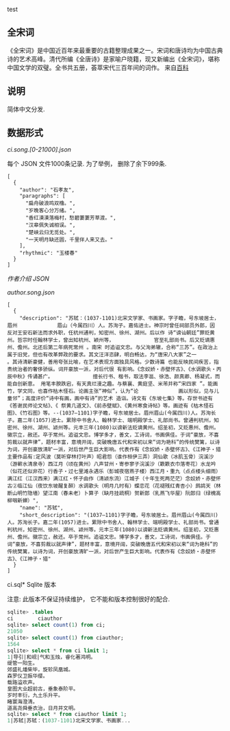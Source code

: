 test

全宋词
-----

《全宋词》是中国近百年来最重要的古籍整理成果之一。宋词和唐诗均为中国古典诗的艺术高峰。清代所编《全唐诗》是家喻户晓籍，现又新编出《全宋词》，堪称中国文学的双璧。全书共五册，荟萃宋代三百年间的词作。 来自[百科](https://baike.baidu.com/item/%E5%85%A8%E5%AE%8B%E8%AF%8D)

## 说明

简体中文分发.


## 数据形式

*ci.song.[0-21000].json*

每个 JSON 文件1000条记录. 为了举例， 删除了余下999条.

```
[
  {
    "author": "石孝友", 
    "paragraphs": [
      "扁舟破浪鸣双橹。", 
      "岁晚客心分万绪。", 
      "香红漠漠落梅村，愁碧萋萋芳草渡。", 
      "汉皋佩失诚相误。", 
      "楚峡云归无觅处。", 
      "一天明月缺还圆，千里伴人来又去。"
    ], 
    "rhythmic": "玉楼春"
  }
]
```

*作者介绍 JSON*

*author.song.json*

```
[
  {
    "description": "苏轼：(1037-1101)北宋文学家、书画家。字子瞻，号东坡居士，眉州             眉山（今属四川）人。苏洵子。嘉佑进士。神宗时曾任祠部员外郎，因 反对王安石新法而求外职，任杭州通判，知密州、徐州、湖州。后以作 诗“谤讪朝廷”罪贬黄州。哲宗时任翰林学士，曾出知杭州、颖州等，             官至礼部尚书。后又贬谪惠州、儋州。北还后第二年病死常州 。南宋 时追谥文忠。与父洵弟辙，合称“三苏”。在政治上属于旧党，但也有改革弊政的要求。其文汪洋恣肆，明白畅达，为“唐宋八大家”之一             。其诗清新豪健，善用夸张比喻，在艺术表现方面独具风格。少数诗篇 也能反映民间疾苦，指责统治者的奢侈骄纵。词开豪放一派，对后代很 有影响。《念奴娇・赤壁怀古》、《水调歌头・丙辰中秋》传诵甚广。             擅长行书、楷书，取法李邕、徐浩、颜真卿、杨凝式，而能自创新意。 用笔丰腴跌宕，有天真烂漫之趣。与蔡襄、黄庭坚、米芾并称“宋四家 ”。能画竹，学文同，也喜作枯木怪石。论画主张“神似”，认为“论             画以形似，见与儿童邻”；高度评价“诗中有画，画中有诗”的艺术 造诣。诗文有《东坡七集》等。存世书迹有《答谢民师论文帖》、《 祭黄几道文》、《前赤壁赋》、《黄州寒食诗帖》等。画迹有《枯木怪石图》、《竹石图》等。--(1037―1101)字子瞻，号东坡居士。眉州眉山(今属四川)人。苏洵长子。嘉二年(1057)进士。累除中书舍人、翰林学士、端明殿学士、礼部尚书。曾通判杭州，知密州、徐州、湖州、颍州等。元丰三年(1080)以谤新法贬谪黄州。绍圣初，又贬惠州、儋州。徽宗立，赦还。卒于常州。追谥文忠。博学多才，善文，工诗词，书画俱佳。于词“豪放，不喜剪裁以就声律”，题材丰富，意境开阔，突破晚唐五代和宋初以来“词为艳科”的传统樊篱，以诗为词，开创豪放清旷一派，对后世产生巨大影响。代表作有《念奴娇・赤壁怀古》、《江神子・猎主要作品有:定风波（莫听穿林打叶声）昭君怨（谁作桓伊三弄）洞仙歌（冰肌玉骨）浣溪沙（游蕲水清泉寺）西江月（顷在黄州）八声甘州・寄参寥子浣溪沙（簌簌衣巾落枣花）水龙吟（似花还似非花）行香子・过七里滩永遇乐（彭城夜宿燕子楼）西江月・重九（点点楼头细雨）满江红（江汉西来）满江红・怀子由作（清颍东流）江城子（十年生死两茫茫）念奴娇・赤壁怀古②临江仙（夜饮东坡醒复醉）水调歌头（明月几时有）蝶恋花（花褪残红青杏小）鹧鸪天（林断山明竹隐墙）望江南（春未老）卜算子（缺月挂疏桐）贺新郎（乳燕飞华屋）阮郎归（绿槐高柳咽新蝉）", 
    "name": "苏轼", 
    "short_description": "(1037―1101)字子瞻，号东坡居士。眉州眉山(今属四川)人。苏洵长子。嘉二年(1057)进士。累除中书舍人、翰林学士、端明殿学士、礼部尚书。曾通判杭州，知密州、徐州、湖州、颍州等。元丰三年(1080)以谤新法贬谪黄州。绍圣初，又贬惠州、儋州。徽宗立，赦还。卒于常州。追谥文忠。博学多才，善文，工诗词，书画俱佳。于词“豪放，不喜剪裁以就声律”，题材丰富，意境开阔，突破晚唐五代和宋初以来“词为艳科”的传统樊篱，以诗为词，开创豪放清旷一派，对后世产生巨大影响。代表作有《念奴娇・赤壁怀古》、《江神子・猎"
  }
]
```

ci.sql* Sqlite 版本

注意: 此版本不保证持续维护， 它不能和版本控制很好的配合.

```sql
sqlite> .tables
ci        ciauthor
sqlite> select count(1) from ci;
21050
sqlite> select count(1) from ciauthor;
1564
sqlite> select * from ci limit 1;
1|导引|和岘|气和玉烛，睿化著鸿明。
缇管一阳生。
郊盛礼燔柴毕，旋轸凤凰城。
森罗仪卫振华缨。
载路溢欢声。
皇图大业超前古，垂象泰阶平。
岁时丰衍，九土乐升平。
睹寰海澄清。
道高尧舜垂衣治，日月并文明。
sqlite> select * from ciauthor limit 1;
1|苏轼|苏轼：(1037-1101)北宋文学家、书画家...
```

